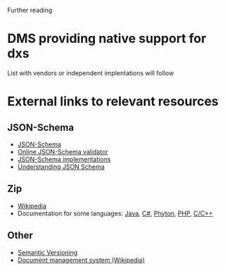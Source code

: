 Further reading

# DMS providing native support for dxs
List  with vendors or independent implentations will follow

# External links to relevant resources

## JSON-Schema
* [JSON-Schema](http://json-schema.org/)
* [Online JSON-Schema validator](http://json-schema-validator.herokuapp.com/)
* [JSON-Schema implementations](http://json-schema.org/implementations.html)
* [Understanding JSON Schema](http://spacetelescope.github.io/understanding-json-schema/)

## Zip
* [Wikipedia](https://en.wikipedia.org/wiki/Zip_%28file_format%29)
* Documentation for some languages: [Java](http://docs.oracle.com/javase/8/docs/api/java/util/zip/package-summary.html), [C#](http://msdn.microsoft.com/de-de/library/system.io.compression.ziparchive.aspx), [Phyton](https://docs.python.org/3.4/library/zipfile.html), [PHP](http://php.net/manual/en/book.zip.php), [C/C++](http://www.zlib.net/)

## Other
* [Semantic Versioning](http://semver.org/)
* [Document management system (Wikipedia)](https://en.wikipedia.org/wiki/Document_management_system)
